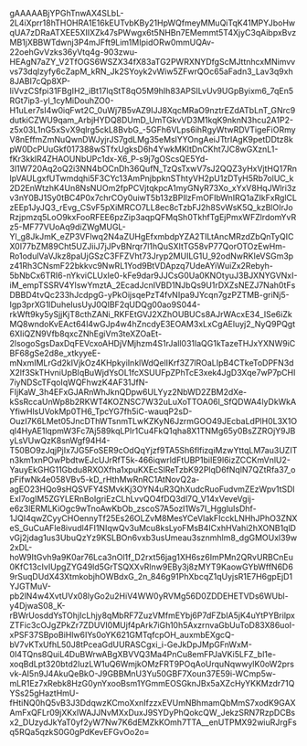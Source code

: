 gAAAAABjYPGhTnwAX4SLbL-2L4iXprr18hTHOHRA1E16kEUTvbKBy21HpWQfmeyMMuQiTqK41MPYJboHwqUA7zDRaATXEE5XIIXZk47sPWwgx6t5NHBn7EMemmt5T4XjyC3qAibpxBvzMB1jXBBWTdwnj3P4mJFft9Lim1MIpidORw0mmUQAv-22oehGvVzks36yVtq4g-903zwu-HEAgN7aZY_V2TfOGS6WSZX34fX83aTG2PWRXNYDfgScMJttnhcxMNimvvvs73dqlzyfy6cZapM_kRN_Jk2SYoyk2vWiw5ZFwrQOc65aFadn3_Lav3q9xh8JABI7cQp8XP-IiVvzCSfpi31FBgIH2_iBt17lqStT8qO5M9hIh83APSILvUv9UGpByixm6_7qEn5RGt7ip3-yI_1cyMiDouhZO0-H1uLer7sI4w0iqFwt2C_0uWj7B5vAZ9IJJ8XqcMRaO9nztrEZdATbLnT_GNrc9dutkiCZWU9qam_ArbjHYDQ8DUmD_UmTGkvVD3M1kqK9nknN3hcu2A1P2-z5x03L1nG5xSvX9qlrg5ckL8BvbG_-5GFh6VLps6ihRgyWtwRDVTigeFiORmyV8nEffmZmNuQwnDWJyjrJS7gdLMg35eMslYYOngAeiJTtrIAgK9petDDtz8kpW0DcPUuGkf017388wSTfxUgksD6h4YwkMKltDnCKht7JC8wGXznL1-fKr3kklR4ZHAOUNbUPc1dx-X6_P-s9j7gOScsQE5Yd-3l1W720Aq2oQ2i3NN4bOCnDh36QufN_TzQsTxwV7sJ2QQZ3yHxVjtHQ17RnlpVAULgxfUTwmdqhi5F3CYc13AmPnjbpknSThtyVH2pU1zDTyH5Rb7olUC_k2D2EnWtzhK4Un8NsNUOm2fpPCVjtqkpcA1myGNyR73Xo_xYxV8HqJWlri3zv3nY0BJ1Sy0tBC4P0x7chrCOy0uiwT5b13zBPIlzFmOFIbWnIRQ1aZIkFxRglCLzEEp1JyJQ3_rEvg_CSvF5pXiMRCO7LL8ec8cTzbFJ2h8SvWsK5Q_kzBlOIrJoRzjpmzq5LoO9kxFooRFEE6pzZip3aqpQFMqSh0TkhfTgEjPmxWFZlrdomYvRz5-MF77VUoAq9diZWgMUGL-Yl_g8JkJmK_eZP3VFlwq2N4aZUHgEfxmbdpYZA2TILtAncMRzdZbQnTyQICX0I77bZM89Cht5UZJiiJ7jJPvBNrqr7l1hQuSXItTG58vP77QorOTOzEwHm-Ro1odulVaVJkz8paUjGSzC3FFZVht73Jryp2MUILG1U_92odNwRKIeVSGm3pz41Rh3CNsmF22bkkvc9NwRL1Yod9BtVDApzq7UdeAYiWuiZx2Rebyh-5bNbCx6TRI6-nYkviCLUxIe0-kFe9dar9JJCsG0Ua0KNOtyuJ3BJXNYGVNxI-iM_empTSSRV4YlswYmztA_2EcadJcnIVBD1NJbQs9U1rDXZsNEZJ7Nah0tFsDBBD4tvQc233hJcdpgG-yPkOijsqePzT4fvNIpa9JYcqn7gzPZTMB-griNj5-Igp3prXG1lDuheIusUyJ0QIBF2qUDQg00ao9S044-rkWft9ky5ySjjKjT8cthZANi_RKFEtGVJ2XZhOUBUCs8AJrWAcxE34_ISe6iZkMQ8wndoKvEAct64l4wGJp4w4hZncdyE3EOAM3xLxCgAEluyj2_NyQ9PQgt6XIiQZN9Vfb8qxcZNhEgiVm3teXZOaEt-2lsogoSgsDaxDqFEVcxoAHDjVMjhzm4S1rJall031laQG1kTazeTHJxYXNW9iCBF68gSe2d8e_xtkyyeE-mNxmIMLrGd2kIVjkOz4KHpkyiInklWdQelIKrf3Z7lROaLIpB4CTkeToDPFN3dX2lf3SkTHvniUpBIqBuWjdYsOL1fcXSUUFpZPhTcE3xek4JgD3Xqe7wP7pCHl7iyNDScTFqoIqWQFhwzK4AF31JfN-FIjKaW_3h4EFxGJARnWhJknQDpw6ULYyz2NbWD2ZBM2dXe-kSsRccaUnWp8b2RKWT4KOZNSC7W32uLuXoTTOA06l_SfQDWA4lyDkWkAYfiwHlsUVokMp0TH6_TpcYG7fh5iC-wauqP2sD-OuzI7K6LMet05JncDThWTsnmTLwKZKyN6JzrmGOO49JEcbaLdPlH0L3X1Oql4HyAE1lqpmW3Fc7Aj589kqLPIr1Cu4FkQ1qha8X1TNMg65y0BsZZROjY9JByLsVUwQzK8snWgf94H4-T50BO9zJqjPjIx7JG5FoSER9cOdQqYjzf9TA5Sh6flfizqiMzwYttqLM7au3UZITn3km1xnPOwPbdtwEJcUJrRfT5k-466iqwrldFtUBP1biIE9l6izZCCKmVnlU2-YauyEkGHG11Gbdu8RXOXfha1xpuKXEcSlReTzbK92PlqD6fNqlN7QZtRfa37_opFifwNk4e058VBv5-kD_rHthMwRnRC1AtNovQ2a-agEO23HQo9sHQSVFY4SMvkKj3OYN4uR3QhXudcRuoFudvmZEzWpv1tSDlExI7ogIM5ZGYLERnBoIgriEzCLhLvvQO4fDQ3dl7Q_V14xVeveVgij-e6z3lERMLKiOgc9wTnoAwKbOb_zscoS7A5ozI1Ws7I_HggluIsDhf-1JQI4qwZCyyCHOennyTf25Es26OLZvM8MesYCeVlakFIcckLNHhJPhO3ZNXeS_GuCuAFle8ivudl4FI1NIqwQv3uMcu8ksLyoFMsB4ICxhHVahi2hXONB1qlDvGj2jdag1us3UbuQzYz9KSLBOn6vxb3usUmeau3sznmhlm8_dgGMOUxl39w2xDL-hoW9ItGvh9a9K0ar76Lca3nOl1f_D2rxt56jag1XH6sz6ImPMn2QRvURBCnEu0KfC13cIvIUpgZYG49ld5GrTSQXXvRlnw9EBy3j8zMYT9KaowGYbWffN6D69rSuqDUdX43XtmkobjhOWBdxG_2n_846g91PhXbcqZ1qUyjsR1E7H6gpEjD1YJGTMuV-pb2lN4w4XvtUVx08lyGo2u2HiV4WW0yRVMg56D0ZDDEHETVDs6WUbl-y4DjwaS08_K-rBWrUosddYsTOhjIcLhjy8qMbRF7ZuzVMfmEYbj6P7dFZbIA5jK4uYtPYBrilpxZTFic3cOJgZPkZr7ZDUVI0MUjf4pArk7iGh10h5AxzrnvaGbUuToD83X86uoI-xPSF37SBpoBiHlw6IYs0oYK621GMTqfcpOH_auxmbEXgcQ-bV7vKTxUfhL50J8tPceaGdUURASCgxi_i-GeJkDpJMpGFnWxM-0I4TQns8QuiL4DuBWrwABgXBVVQ3Ma4PnCu8emFPJaVKi5LFZ_bl1e-xoqBdLpt320btd2IuzLW1uQ6WmjkOMzFRT9POqAoUrquNqwwylK0oW2prsvk-AI5n9J4AkuQeBkO-J9GBBMnU3Yu50GBF7Xoun37E59i-WCmp5w-mLR1Ez7xRebk8HzG0ynYxooBsm1YGmmEOSGknJBx5aXZcHyYKKMzdr71QYSs25gHaztHmU-fHtiNQ0hQ5vB3J3DdqwzKCmoXxnIfzzxEVUmNBhmamQbMmS7xodK9GAXAmFxQFLr09jXKxlWAJJNvMXxDuxJ9SYDyPhQokcQW_JekzSRN7RzpDCBsx2_DUzydJkYaT0yf2yW7Nw7K6dEMZkKOmh7TTA__enUTPMX92wiuRJrgFsq5RQa5qzkS0G0gPdKevEFGvOo2o=